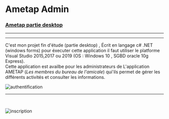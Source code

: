 # Ametap Admin
<h3><u>Ametap partie desktop</u></h3>
<hr>
<hr>

C'est mon projet fin d'étude (partie desktop) , Écrit en langage c# .NET (windows forms) 
pour éxecuter cette application il faut utiliser le platforme Visual Studio 2015,2017 ou 2019 (OS : Windows 10 , SGBD oracle 10g Express).
<br>
Cette application est availbe pour les administrateurs de L'application AMETAP (<i>Les membres du bureau de l'amicale</i>) qui'ils permet de gérer les différents activités et consulter les informations.

![authentification](https://user-images.githubusercontent.com/20991604/41009722-a3464828-692a-11e8-8cae-2677380ea625.png)


<hr>
<br>

![inscription](https://user-images.githubusercontent.com/20991604/41009723-a3708570-692a-11e8-85bb-5113f614e310.png)


<br>
</br>
